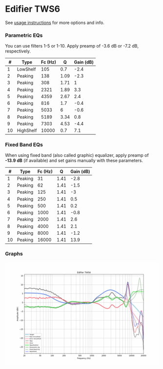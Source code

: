 # Edifier TWS6
See [usage instructions](https://github.com/jaakkopasanen/AutoEq#usage) for more options and info.

### Parametric EQs
You can use filters 1-5 or 1-10. Apply preamp of -3.6 dB or -7.2 dB, respectively.

|   # | Type      |   Fc (Hz) |    Q |   Gain (dB) |
|-----|-----------|-----------|------|-------------|
|   1 | LowShelf  |       105 | 0.7  |        -2.4 |
|   2 | Peaking   |       138 | 1.09 |        -2.3 |
|   3 | Peaking   |       308 | 1.71 |         1   |
|   4 | Peaking   |      2321 | 1.89 |         3.3 |
|   5 | Peaking   |      4359 | 2.67 |         2.4 |
|   6 | Peaking   |       816 | 1.7  |        -0.4 |
|   7 | Peaking   |      5033 | 6    |        -0.6 |
|   8 | Peaking   |      5189 | 3.34 |         0.8 |
|   9 | Peaking   |      7303 | 4.53 |        -4.4 |
|  10 | HighShelf |     10000 | 0.7  |         7.1 |

### Fixed Band EQs
When using fixed band (also called graphic) equalizer, apply preamp of **-13.9 dB** (if available) and set gains manually with these parameters.

|   # | Type    |   Fc (Hz) |    Q |   Gain (dB) |
|-----|---------|-----------|------|-------------|
|   1 | Peaking |        31 | 1.41 |        -2.8 |
|   2 | Peaking |        62 | 1.41 |        -1.5 |
|   3 | Peaking |       125 | 1.41 |        -3   |
|   4 | Peaking |       250 | 1.41 |         0.5 |
|   5 | Peaking |       500 | 1.41 |         0.2 |
|   6 | Peaking |      1000 | 1.41 |        -0.8 |
|   7 | Peaking |      2000 | 1.41 |         2.6 |
|   8 | Peaking |      4000 | 1.41 |         2.1 |
|   9 | Peaking |      8000 | 1.41 |        -1.2 |
|  10 | Peaking |     16000 | 1.41 |        13.9 |

### Graphs
![](./Edifier%20TWS6.png)
